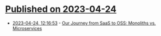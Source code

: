 # [Published on 2023-04-24](index.md)

* [2023-04-24, 12:16:53](https://lobste.rs/s/bc1cwg/our_journey_from_saas_oss_monoliths_vs) - [Our Journey from SaaS to OSS: Monoliths vs. Microservices](https://www.appsmith.com/blog/monoliths-vs-microservices-1)
